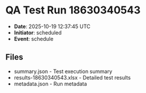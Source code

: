 # QA Test Run 18630340543

- **Date**: 2025-10-19 12:37:45 UTC
- **Initiator**: scheduled
- **Event**: schedule

## Files
- summary.json - Test execution summary
- results-18630340543.xlsx - Detailed test results
- metadata.json - Run metadata
